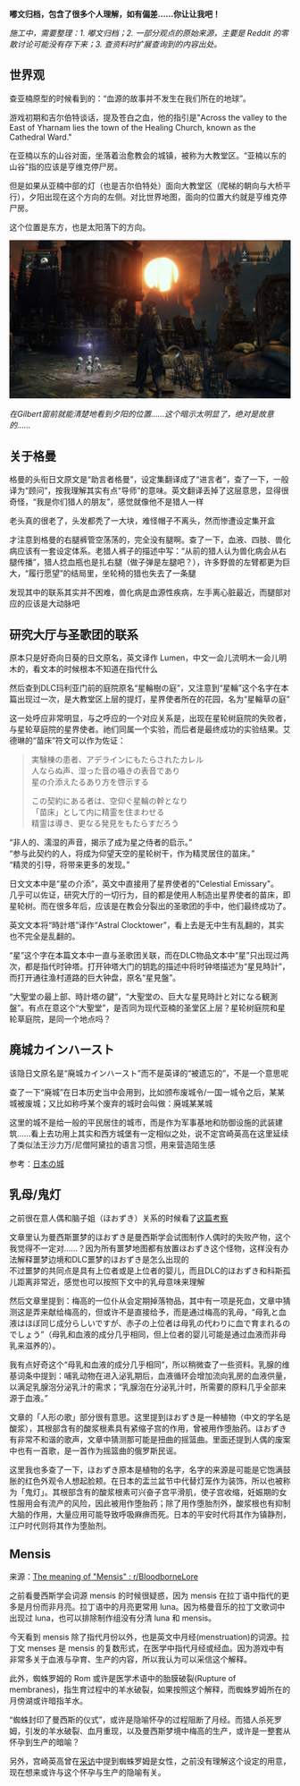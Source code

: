 

**嘟文归档，包含了很多个人理解，如有偏差……你让让我吧！**

*施工中，需要整理：1. 嘟文归档；2. 一部分观点的原始来源，主要是 Reddit 的零散讨论可能没有存下来；3. 查资料时扩展查询到的内容出处。*

## 世界观

查亚楠原型的时候看到的：“血源的故事并不发生在我们所在的地球”。

游戏初期和吉尔伯特谈话，提及苍白之血，他的指引是"Across the valley to the East of Yharnam lies the town of the Healing Church, known as the Cathedral Ward." 

在亚楠以东的山谷对面，坐落着治愈教会的城镇，被称为大教堂区。“亚楠以东的山谷”指的应该是亨维克停尸房。

但是如果从亚楠中部的灯（也是吉尔伯特处）面向大教堂区（爬梯的朝向与大桥平行），夕阳出现在这个方向的左侧。对比世界地图，面向的位置大约就是亨维克停尸房。

这个位置是东方，也是太阳落下的方向。

![alt text](image.png)

*在Gilbert窗前就能清楚地看到夕阳的位置……这个暗示太明显了，绝对是故意的……*

## 关于格曼

格曼的头衔日文原文是“助言者格曼”，设定集翻译成了“进言者”，查了一下，一般译为“顾问”，按我理解其实有点“导师”的意味。英文翻译丢掉了这层意思，显得很奇怪，“我是你们猎人的朋友”，感觉就像他不是猎人一样

老头真的很老了，头发都秃了一大块，难怪帽子不离头，然而惨遭设定集开盒

才注意到格曼的右腿裤管空荡荡的，完全没有腿啊。查了一下，血液、四肢、兽化病应该有一套设定体系。老猎人裤子的描述中写：“从前的猎人认为兽化病会从右腿传播”，猎人捻血瓶也是扎右腿（做子弹是左腿吧？），许多野兽的左臂都更为巨大，“履行愿望”的结局里，坐轮椅的猎也失去了一条腿

发现其中的联系其实并不困难，兽化病是血源性疾病，左手离心脏最近，而腿部对应的应该是大动脉吧

## 研究大厅与圣歌团的联系

原本只是好奇向日葵的日文原名，英文译作 Lumen，中文一会儿流明木一会儿明木的，看文本的时候根本不知道在指代什么  

然后查到DLC玛利亚门前的庭院原名“星輪樹の庭”，又注意到“星輪”这个名字在本篇出现过一次，是大教堂区上层的提灯，星界使者所在的花园，名为“星輪草の庭”  

这一处呼应非常明显，与之呼应的一个对应关系是，出现在星轮树庭院的失败者，与星轮草庭院的星界使者。祂们同属一个实验，而后者是最终成功的实验结果。艾德琳的“苗床”符文可以作为佐证：

> 実験棟の患者、アデラインにもたらされたカレル  
> 人ならぬ声、湿った音の囁きの表音であり  
> 星の介添えたるあり方を啓示する
> 
> この契約にある者は、空仰ぐ星輪の幹となり  
> 「苗床」として内に精霊を住まわせる  
> 精霊は導き、更なる発見をもたらすだろう

“非人的、濡湿的声音，揭示了成为星之侍者的启示。”  
“参与此契约的人，将成为仰望天空的星轮树干，作为精灵居住的苗床。”  
“精灵的引导，将带来更多的发现。”

日文文本中是“星の介添”，英文中直接用了星界使者的"Celestial Emissary"。  
几乎可以佐证，研究大厅的一切行为，目的都是使用人制造出星界使者的苗床，即星轮树。而在很多年后，应该是在教会分裂出的圣歌团的手中，他们最终成功了。

英文文本将“時計塔”译作“Astral Clocktower”，看上去是无中生有乱翻的，其实也不完全是乱翻的。  

“星”这个字在本篇文本中一直与圣歌团关联，而在DLC物品文本中“星”只出现过两次，都是指代时钟塔。打开钟塔大门的钥匙的描述中将时钟塔描述为“星見時計”，而打开通往渔村道路的巨大钟盘，原名“星見盤”。  

“大聖堂の最上部、時計塔の鍵”，“大聖堂の、巨大な星見時計と対になる観測盤”。有点在意这个“大聖堂”，是否同为现代亚楠的圣堂区上层？星轮树庭院和星轮草庭院，是同一个地点吗？

## 廃城カインハースト

该隐日文原名是“廃城カインハースト”而不是英译的“被遗忘的”，不是一个意思呢  

查了一下“廃城”在日本历史当中会用到，比如颁布废城令/一国一城令之后，某某城被废城；又比如称呼某个废弃的城时会叫做：廃城某某城  

这里的城不是给一般的平民居住的城市，而是作为军事基地和防御设施的武装建筑……看上去功用上其实和西方城堡有一定相似之处，说不定宫崎英高在这里延续了类似法王沙力万/尼僧阿黛拉的语言习惯，用来营造陌生感

参考：[日本の城](https://ja.m.wikipedia.org/wiki/%E6%97%A5%E6%9C%AC%E3%81%AE%E5%9F%8E)
## 乳母/鬼灯

之前很在意人偶和脑子姐（ほおずき）关系的时候看了[这篇考察](https://acid-bakery.com/text/archive/love_souls/bloodborne09.html "https://acid-bakery.com/text/archive/love_souls/bloodborne09.html")

文章里认为曼西斯噩梦的ほおずき是曼西斯学会试图制作人偶时的失败产物，这个我觉得不一定对……？因为所有噩梦地图都有放置ほおずき这个怪物，这样没有办法解释噩梦边境和DLC噩梦的ほおずき是怎么出现的  
不过噩梦的共同点是具有上位者或是上位者的婴儿，而且DLC的ほおずき和科斯孤儿距离非常近，感觉也可以按照下文中的乳母意味来理解

然后文章里提到：梅高的一位仆从会定期掉落物品，其中有一项是死血，文章中猜测这是弄来献给梅高的，但或许不是直接给予，而是通过梅高的乳母，“母乳と血液はほぼ同じ成分らしいですが、赤子の上位者は母乳の代わりに血で育まれるのでしょう”（母乳和血液的成分几乎相同，但上位者的婴儿可能是通过血液而非母乳来滋养的）。  

我有点好奇这个“母乳和血液的成分几乎相同”，所以稍微查了一些资料。乳腺的维基词条中提到：哺乳动物在进入泌乳期后，血液循环会增加流向乳房的血液供量，以满足乳腺泡分泌乳汁的需求；“乳腺泡在分泌乳汁时，所需要的原料几乎全部来源于血液。”

文章的「人形の歌」部分很有意思。这里提到ほおずき是一种植物（中文的学名是酸浆），其根部含有的酸浆根素具有紧缩子宫的作用，曾被用作堕胎药。ほおずき有非常不和谐的歌声，文章中猜测那可能是扭曲的摇篮曲。里面还提到人偶的废案中也有一首歌，是一首作为摇篮曲的俄罗斯民谣。

这里我也多查了一下，ほおずき原本是植物的名字，名字的来源是可能是它饱满鼓胀的红色外观令人想起脸颊。在日本的盂兰盆节中代替灯笼作为装饰，所以也被称为「鬼灯」。其根部含有的酸浆根素可兴奋子宫平滑肌，使子宫收缩，妊娠期的女性服用会有流产的风险，因此被用作堕胎药；除了用作堕胎剂外，酸浆根也有抑制大脑的作用，大量应用可能导致呼吸麻痹而死。日本的平安时代将其作为镇静剂，江户时代则将其作为堕胎剂。

## Mensis

来源：[The meaning of "Mensis" : r/BloodborneLore](https://www.reddit.com/r/BloodborneLore/comments/rllwzc/the_meaning_of_mensis/)

之前看曼西斯学会词源 mensis 的时候很疑惑，因为 mensis 在拉丁语中指代的更多是月份而非月亮。拉丁语中的月亮更常用 luna。因为格曼音乐的拉丁文歌词中出现过 luna，也可以排除制作组没有分清 luna 和 mensis。  

今天看到 mensis 除了指代月份以外，也是英文中月经(menstruation)的词源。拉丁文 menses 是 mensis 的复数形式，在医学中指代月经或经血。因为游戏中有非常多关于血液与孕育、生产的内容，所以我认为可以采信这个解释。  

此外，蜘蛛罗姆的 Rom 或许是医学术语中的胎膜破裂(Rupture of membranes)，指生育过程中的羊水破裂，如果按照这个解释，而蜘蛛罗姆所在的月傍湖或许暗指羊水。  

“蜘蛛封印了曼西斯的仪式”，或许是隐喻怀孕的过程阻断了月经。而猎人杀死罗姆，引发的羊水破裂、血月重现，以及曼西斯梦境中梅高的生产，或许是一整套从怀孕到生产的暗喻？  

另外，宫崎英高曾在[采访]()中提到蜘蛛罗姆是女性，之前没有理解这个设定的用意，现在想来或许与这个怀孕与生产的隐喻有关。

